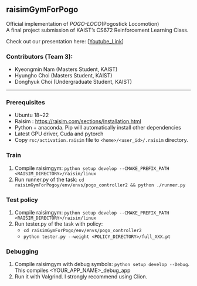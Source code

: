 ## raisimGymForPogo
Official implementation of *POGO-LOCO*(Pogostick Locomotion)  
A final project submission of KAIST’s CS672 Reinforcement Learning Class.

Check out our presentation here: [[Youtube_Link](https://www.youtube.com/watch?v=m0u2zGS2Mmg&t=123s)]


### Contributors (Team 3):  
- Kyeongmin Nam (Masters Student, KAIST)  
- Hyungho Choi (Masters Student, KAIST)  
- Donghyuk Choi (Undergraduate Student, KAIST)  

---

### Prerequisites
- Ubuntu 18~22
- Raisim : https://raisim.com/sections/Installation.html
- Python + anaconda. Pip will automatically install other dependencies
- Latest GPU driver, Cuda and pytorch
- Copy ``rsc/activation.raisim`` file to ``<home>/<user_id>/.raisim`` directory.

### Train
1. Compile raisimgym: ```python setup develop --CMAKE_PREFIX_PATH <RAISIM_DIRECTORY>/raisim/linux```
2. Run runner.py of the task: ```cd raisimGymForPogoy/env/envs/pogo_controller2 && python ./runner.py```

### Test policy
1. Compile raisimgym: ```python setup develop --CMAKE_PREFIX_PATH <RAISIM_DIRECTORY>/raisim/linux```
2. Run tester.py of the task with policy: 
   * ```cd raisimGymForPogo/env/envs/pogo_controller2```
   * ```python tester.py --weight <POLICY_DIRECTORY>/full_XXX.pt```

### Debugging
1. Compile raisimgym with debug symbols: ```python setup develop --Debug```. This compiles <YOUR_APP_NAME>_debug_app
2. Run it with Valgrind. I strongly recommend using Clion.
